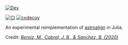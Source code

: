 [![Dev](https://img.shields.io/badge/docs-dev-blue.svg)](https://juliaastro.org/Astroalign.jl/dev)

[![CI](https://github.com/JuliaAstro/Astroalign.jl/actions/workflows/CI.yml/badge.svg)](https://github.com/JuliaAstro/Astroalign.jl/actions/workflows/CI.yml)
[![codecov](https://codecov.io/gh/JuliaAstro/Astroalign.jl/graph/badge.svg)](https://codecov.io/gh/JuliaAstro/Astroalign.jl)

An experimental reimplementation of [astroalign](https://github.com/quatrope/astroalign) in Julia.

Credit: [_Beroiz, M., Cabral, J. B., & Sanchez, B. (2020)_](https://ui.adsabs.harvard.edu/abs/2020A%26C....3200384B/abstract)
